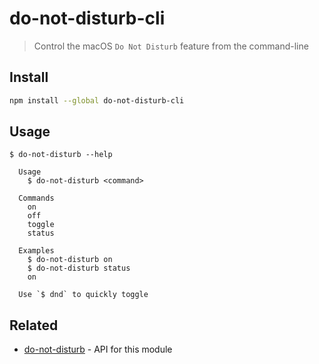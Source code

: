 # do-not-disturb-cli

> Control the macOS `Do Not Disturb` feature from the command-line

## Install

```sh
npm install --global do-not-disturb-cli
```

## Usage

```
$ do-not-disturb --help

  Usage
    $ do-not-disturb <command>

  Commands
    on
    off
    toggle
    status

  Examples
    $ do-not-disturb on
    $ do-not-disturb status
    on

  Use `$ dnd` to quickly toggle
```

## Related

- [do-not-disturb](https://github.com/sindresorhus/do-not-disturb) - API for this module
